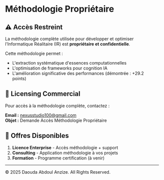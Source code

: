 # Méthodologie Propriétaire

## ⚠️ Accès Restreint

La méthodologie complète utilisée pour développer et optimiser l'Informatique Réalitaire (IR) est **propriétaire et confidentielle**.

Cette méthodologie permet :
- L'extraction systématique d'essences computationnelles
- L'optimisation de frameworks pour cognition IA
- L'amélioration significative des performances (démontrée : +29.2 points)

## 📧 Licensing Commercial

Pour accès à la méthodologie complète, contactez :

**Email :** nexusstudio100@gmail.com  
**Objet :** Demande Accès Méthodologie Propriétaire

## 💼 Offres Disponibles

1. **Licence Enterprise** - Accès méthodologie + support
2. **Consulting** - Application méthodologie à vos projets
3. **Formation** - Programme certification (à venir)

---

© 2025 Daouda Abdoul Anzize. All Rights Reserved.